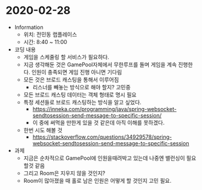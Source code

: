 # 2020-02-28

- Information
  - 위치: 전민동 랩플레이스
  - 시간: 8:40 ~ 11:00
- 코딩 내용
  - 게임을 스케줄링 할 서비스가 필요하다. 
  - 지금 생각해둔 것은 GamePool자체에서 무한루프를 돌며 게임을 계속 진행한다. 인원이 충족되면 게임 진행 아니면 기다림 
  - 모든 것은 브로드 캐스팅을 통해서 이루어짐 
    - 리스너를 빼놓는 방식으로 해야 할지? 고민중 
  - 모든 브로드 캐스팅 데이터는 객체 형태로 명시 필요
  - 특정 세션들로 브로드 캐스팅하는 방식을 알고 싶었다. 
    - https://inneka.com/programming/java/spring-websocket-sendtosession-send-message-to-specific-session/
    - 이 중에 써먹을 만한게 있을 것 같은데 아직 이해를 못하겠다. 
  - 한번 시도 해볼 것
    - https://stackoverflow.com/questions/34929578/spring-websocket-sendtosession-send-message-to-specific-session
- 과제
  - 지금은 순차적으로 GamePool에 인원을때려박고 있는데 나중엔 밸런싱이 필요할것 같음
  - 그리고 Room은 지우지 않을 것인지?
  - Room이 많아졌을 때 홀로 남은 인원은 어떻게 할 것인지 고민 필요.